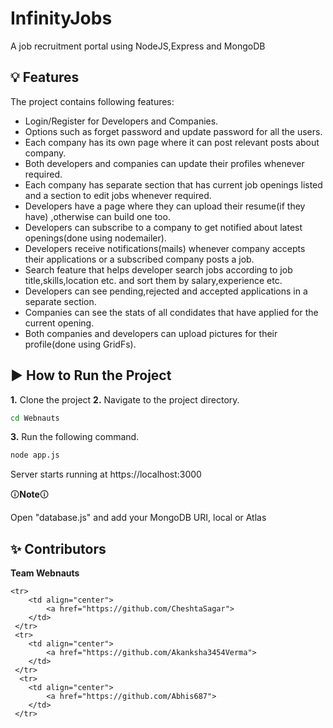 # InfinityJobs
A job recruitment portal using NodeJS,Express and MongoDB
## 💡 Features
The project contains following features:
- Login/Register for Developers and Companies.
- Options such as forget password and update password for all the users.
- Each company has its own page where it can post relevant posts about company.
- Both developers and companies can update their profiles whenever required.
- Each company has separate section that has current job openings listed and a section to edit jobs whenever    required.
- Developers have a page where they can upload their resume(if they have) ,otherwise can build one too.
- Developers can subscribe to a company to get notified about latest openings(done using nodemailer).
- Developers receive notifications(mails) whenever company accepts their applications or a subscribed company posts a job.
- Search feature that helps developer search jobs according to job title,skills,location etc. and sort them by salary,experience etc.
- Developers can see pending,rejected and accepted applications in a separate section.
- Companies can see the stats of all condidates that have applied for the current opening.
- Both companies and developers can upload pictures for their profile(done using GridFs).

##  ▶️ How to Run the Project
**1.** Clone the project
**2.** Navigate to the project directory.

```bash
cd Webnauts
```
**3.** Run the following command.

```bash
node app.js
```

Server starts running at https://localhost:3000

🛈**Note**🛈

Open "database.js" and add your MongoDB URI, local or Atlas

## ✨ Contributors

**Team Webnauts**

<table>
   
    <tr>
        <td align="center">
            <a href="https://github.com/CheshtaSagar">
        </td>
     </tr>
     <tr>
        <td align="center">
            <a href="https://github.com/Akanksha3454Verma">
        </td>
     </tr>
      <tr>
        <td align="center">
            <a href="https://github.com/Abhis687">
        </td>
     </tr>

</table>